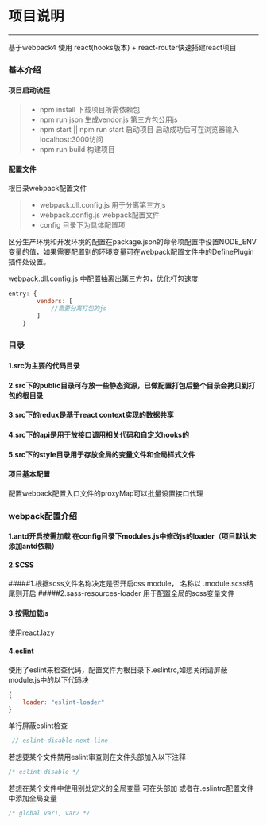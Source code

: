 # 项目说明
------
基于webpack4 使用 react(hooks版本) + react-router快速搭建react项目

### 基本介绍

#### 项目启动流程
>* npm install 下载项目所需依赖包
>* npm run json 生成vendor.js 第三方包公用js
>* npm start || npm run start 启动项目 启动成功后可在浏览器输入 localhost:3000访问
>* npm run build 构建项目

#### 配置文件
根目录webpack配置文件
>* webpack.dll.config.js 用于分离第三方js
>* webpack.config.js webpack配置文件
>* config 目录下为具体配置项

区分生产环境和开发环境的配置在package.json的命令项配置中设置NODE_ENV变量的值，如果需要配置别的环境变量可在webpack配置文件中的DefinePlugin插件处设置。

webpack.dll.config.js 中配置抽离出第三方包，优化打包速度
```javascript
entry: {
        vendors: [
            //需要分离打包的js
        ]
    }
```

### 目录
#### 1.src为主要的代码目录
#### 2.src下的public目录可存放一些静态资源，已做配置打包后整个目录会拷贝到打包的根目录
#### 3.src下的redux是基于react context实现的数据共享
#### 4.src下的api是用于放接口调用相关代码和自定义hooks的
#### 5.src下的style目录用于存放全局的变量文件和全局样式文件

#### 项目基本配置
配置webpack配置入口文件的proxyMap可以批量设置接口代理


### webpack配置介绍

#### 1.antd开启按需加载 在config目录下modules.js中修改js的loader（项目默认未添加antd依赖）

#### 2.SCSS
#####1.根据scss文件名称决定是否开启css module， 名称以 .module.scss结尾则开启
#####2.sass-resources-loader 用于配置全局的scss变量文件

#### 3.按需加载js
使用react.lazy

#### 4.eslint
使用了eslint来检查代码，配置文件为根目录下.eslintrc,如想关闭请屏蔽module.js中的以下代码块
```javascript
{
    loader: "eslint-loader"
}
```
单行屏蔽eslint检查
```javascript
 // eslint-disable-next-line
```
若想要某个文件禁用eslint审查则在文件头部加入以下注释
```javascript
/* eslint-disable */
```
若想在某个文件中使用别处定义的全局变量 可在头部加 或者在.eslintrc配置文件中添加全局变量
```javascript
/* global var1, var2 */
```
